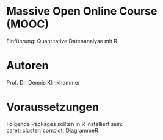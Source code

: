 # Massive Open Online Course (MOOC)
Einführung: Quantitative Datenanalyse mit R

# Autoren
Prof. Dr. Dennis Klinkhammer<br>

# Voraussetzungen
Folgende Packages sollten in R installiert sein:<br>
caret; cluster; corrplot; DiagrammeR
